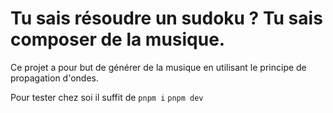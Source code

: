 # Tu sais résoudre un sudoku ? Tu sais composer de la musique.

Ce projet a pour but de générer de la musique en utilisant le principe de propagation d'ondes.

Pour tester chez soi il suffit de `pnpm i` `pnpm dev`